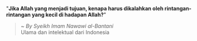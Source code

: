 "**Jika Allah yang menjadi tujuan, kenapa harus dikalahkan oleh rintangan-rintangan yang kecil di hadapan Allah?**"

> ~ _By Syeikh Imam Nawawi al-Bantani_  
Ulama dan intelektual dari Indonesia
